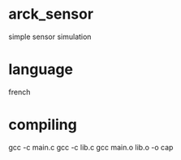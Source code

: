 # arck_sensor
simple sensor simulation

# language
french

# compiling 
gcc -c main.c
gcc -c lib.c
gcc main.o lib.o -o cap
